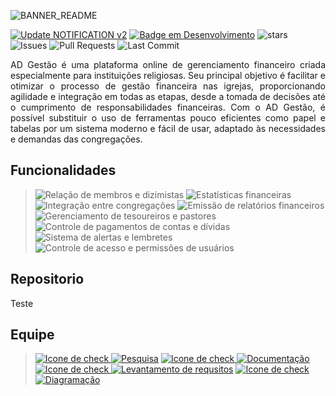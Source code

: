 ![BANNER_README](https://user-images.githubusercontent.com/60708311/211361317-8ed0ed0c-8be3-4621-84f2-249afb7cbe7f.png)

[![Update NOTIFICATION v2](https://github.com/maiconrp/AD-Gestao/actions/workflows/notification-workflow.yml/badge.svg?branch=master&event=push)](https://github.com/maiconrp/AD-Gestao/actions/workflows/notification-workflow.yml)
[![Badge em Desenvolvimento](https://img.shields.io/badge/Status-Prototipagem-green?logoColor=7834cd&labelColor=white&color=C2A334&style=for-the-badge)](https://github.com/maicon15rp/Music-Lyric-Download)
![stars](https://img.shields.io/github/stars/maiconrp/AD-Gestao.svg?labelColor=white&color=C2A334&style=for-the-badge)
![Issues](https://img.shields.io/github/issues/maiconrp/AD-Gestao?labelColor=white&color=C2A334&style=for-the-badge)
![Pull Requests](https://img.shields.io/github/issues-pr/maiconrp/AD-Gestao?labelColor=white&color=C2A334&style=for-the-badge)
![Last Commit](https://img.shields.io/github/last-commit/maiconrp/AD-Gestao?display_timestamp=committer&labelColor=white&color=C2A334&style=for-the-badge)
<!-- ![Commit Activy](https://img.shields.io/github/commit-activity/w/maiconrp/AD-Gestao?labelColor=white&color=C2A334&style=for-the-badge)-->

<p align="justify">
AD Gestão é uma plataforma online de gerenciamento financeiro criada especialmente para instituições religiosas. Seu principal objetivo é facilitar e otimizar o processo de gestão financeira nas igrejas, proporcionando agilidade e integração em todas as etapas, desde a tomada de decisões até o cumprimento de responsabilidades financeiras. Com o AD Gestão, é possível substituir o uso de ferramentas pouco eficientes como papel e tabelas por um sistema moderno e fácil de usar, adaptado às necessidades e demandas das congregações.
</p>

## Funcionalidades
> ![Relação de membros e dizimistas](https://img.shields.io/badge/Relação%20de%20membros%20e%20dizimistas-white?style=for-the-badge&logo=clipboard-list&logoColor=white)
![Estatísticas financeiras](https://img.shields.io/badge/Estatísticas%20financeiras-C2A334?style=for-the-badge&logo=clipboard-list&logoColor=white)
![Integração entre congregações](https://img.shields.io/badge/Integração%20entre%20congregações-white?style=for-the-badge&logo=clipboard-list&logoColor=white)
![Emissão de relatórios financeiros](https://img.shields.io/badge/Emissão%20de%20relatórios-C2A334?style=for-the-badge&logo=clipboard-list&logoColor=white)
![Gerenciamento de tesoureiros e pastores](https://img.shields.io/badge/Gerencia%20de%20tesoureiros%20e%20pastores-white?style=for-the-badge&logo=clipboard-list&logoColor=white)
![Controle de pagamentos de contas e dívidas](https://img.shields.io/badge/Controle%20de%20pagamentos%20de%20contas%20e%20dívidas-C2A334?style=for-the-badge&logo=clipboard-list&logoColor=white)
![Sistema de alertas e lembretes](https://img.shields.io/badge/Sistema%20de%20alertas-white?style=for-the-badge&logo=clipboard-list&logoColor=white)
![Controle de acesso e permissões de usuários](https://img.shields.io/badge/Controle%20de%20usuários-C2A334?style=for-the-badge&logo=clipboard-list&logoColor=white)

## Repositorio
Teste

## Equipe
> [![Icone de check](https://img.shields.io/badge/✔️-white?style=for-the-badge&logoColor=blue)
![Pesquisa](https://img.shields.io/badge/Bruno%20Reis-C2A334?style=for-the-badge&logo=clipboard-list&logoColor=white)](https://github.com/brunoreisx)
[![Icone de check](https://img.shields.io/badge/✔️-white?style=for-the-badge&logoColor=blue)
![Documentação](https://img.shields.io/badge/Maicon%20Robert-C2A334?style=for-the-badge&logo=clipboard-list&logoColor=white)](https://github.com/maiconrp)
[![Icone de check](https://img.shields.io/badge/✔️-white?style=for-the-badge&logoColor=blue)
![Levantamento de requsitos](https://img.shields.io/badge/Paulo%20César-C2A334?style=for-the-badge&logo=clipboard-list&logoColor=white)](https://github.com/Soneca-Zzz)
[![Icone de check](https://img.shields.io/badge/✔️-white?style=for-the-badge&logoColor=blue)
![Diagramação](https://img.shields.io/badge/Victor%20Fonteles-C2A334?style=for-the-badge&logo=clipboard-list&logoColor=white)](https://github.com/Voctor-367)

